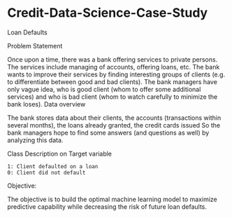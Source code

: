 # Credit-Data-Science-Case-Study
Loan Defaults

Problem Statement

Once upon a time, there was a bank offering services to private persons. The services include managing of accounts, offering loans, etc. The bank wants to improve their services by finding interesting groups of clients (e.g. to differentiate between good and bad clients). The bank managers have only vague idea, who is good client (whom to offer some additional services) and who is bad client (whom to watch carefully to minimize the bank loses).
Data overview

The bank stores data about their clients, the accounts (transactions within several months), the loans already granted, the credit cards issued So the bank managers hope to find some answers (and questions as well) by analyzing this data.

Class Description on Target variable

    1: Client defaulted on a loan
    0: Client did not default

Objective:

The objective is to build the optimal machine learning model to maximize predictive capability while decreasing the risk of future loan defaults. 
